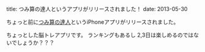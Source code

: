 title: つみ算の達人というアプリがリリースされました！
date: 2013-05-30


ちょっと前に<a href="https://itunes.apple.com/jp/app/id647679700" style="display: inline;">つみ算の達人</a>というiPhoneアプリがリリースされました。

ちょっとした脳トレアプリです。
ランキングもあるし 2,3日は楽しめるのではないでしょうか？？？

